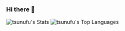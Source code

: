 ### Hi there 👋


![tsunufu's Stats](https://github-readme-stats.vercel.app/api?username=tsunufu&theme=blueberry&show_icons=true&hide_border=true&count_private=true)
![tsunufu's Top Languages](https://github-readme-stats.vercel.app/api/top-langs/?username=tsunufu&theme=blueberry&show_icons=true&hide_border=true&layout=compact)
<!--
**tsunufu/tsunufu** is a ✨ _special_ ✨ repository because its `README.md` (this file) appears on your GitHub profile.

Here are some ideas to get you started:

- 🔭 I’m currently working on ...
- 🌱 I’m currently learning ...
- 👯 I’m looking to collaborate on ...
- 🤔 I’m looking for help with ...
- 💬 Ask me about ...
- 📫 How to reach me: ...
- 😄 Pronouns: ...
- ⚡ Fun fact: ...
-->
